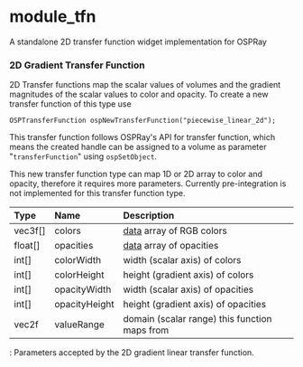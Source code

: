 # module_tfn

A standalone 2D transfer function widget implementation for OSPRay

### 2D Gradient Transfer Function

2D Transfer functions map the scalar values of volumes and the gradient magnitudes
of the scalar values to color and opacity.
To create a new transfer function of this type use

``` {.cpp}
OSPTransferFunction ospNewTransferFunction("piecewise_linear_2d");
```

This transfer function follows OSPRay's API for transfer function, which means
the created handle can be assigned to a volume as parameter "`transferFunction`"
using `ospSetObject`.

This new transfer function type can map 1D or 2D array to color and opacity, therefore
it requires more parameters. Currently pre-integration is not implemented for this
transfer function type.

| Type      | Name          | Description                                   |
|:----------|:--------------|:----------------------------------------------|
| vec3f\[\] | colors        | [data](#data) array of RGB colors             |
| float\[\] | opacities     | [data](#data) array of opacities              |
| int\[\]   | colorWidth    | width (scalar axis) of colors                 |
| int\[\]   | colorHeight   | height (gradient axis) of colors              | 
| int\[\]   | opacityWidth  | width (scalar axis) of opacities              |
| int\[\]   | opacityHeight | height (gradient axis) of opacities           | 
| vec2f     | valueRange    | domain (scalar range) this function maps from |

: Parameters accepted by the 2D gradient linear transfer function.
